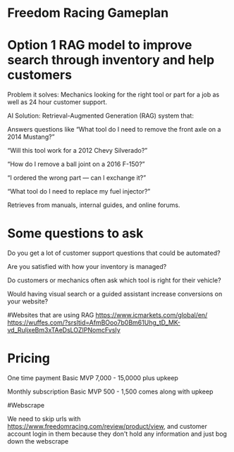 # Freedom Racing Gameplan

# Option 1 RAG model to improve search through inventory and help customers
Problem it solves: Mechanics looking for the right tool or part for a job as well as 24 hour customer support.

AI Solution: Retrieval-Augmented Generation (RAG) system that:

Answers questions like “What tool do I need to remove the front axle on a 2014 Mustang?”

“Will this tool work for a 2012 Chevy Silverado?”

“How do I remove a ball joint on a 2016 F-150?”

“I ordered the wrong part — can I exchange it?”

“What tool do I need to replace my fuel injector?”

Retrieves from manuals, internal guides, and online forums.


# Some questions to ask
Do you get a lot of customer support questions that could be automated?

Are you satisfied with how your inventory is managed?

Do customers or mechanics often ask which tool is right for their vehicle?

Would having visual search or a guided assistant increase conversions on your website?


#Websites that are using RAG
https://www.icmarkets.com/global/en/
https://wuffes.com/?srsltid=AfmBOoo7b0Bm61Uhg_tD_MK-vd_RuljxeBm3xTAeDsLOZIPNomcFvsIy


# Pricing
One time payment
Basic MVP 7,000 - 15,0000 plus upkeep

Monthly subscription
Basic MVP 500 - 1,500 comes along with upkeep


#Webscrape

We need to skip urls with https://www.freedomracing.com/review/product/view, and customer account login in them because they don't hold any information and just bog down the webscrape
